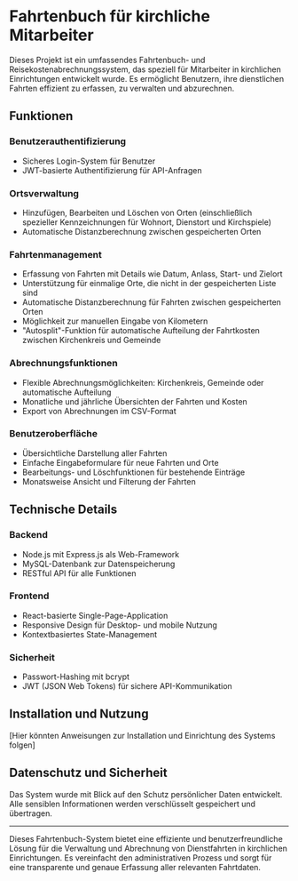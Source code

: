 # Fahrtenbuch für kirchliche Mitarbeiter

Dieses Projekt ist ein umfassendes Fahrtenbuch- und Reisekostenabrechnungssystem, das speziell für Mitarbeiter in kirchlichen Einrichtungen entwickelt wurde. Es ermöglicht Benutzern, ihre dienstlichen Fahrten effizient zu erfassen, zu verwalten und abzurechnen.

## Funktionen

### Benutzerauthentifizierung
- Sicheres Login-System für Benutzer
- JWT-basierte Authentifizierung für API-Anfragen

### Ortsverwaltung
- Hinzufügen, Bearbeiten und Löschen von Orten (einschließlich spezieller Kennzeichnungen für Wohnort, Dienstort und Kirchspiele)
- Automatische Distanzberechnung zwischen gespeicherten Orten

### Fahrtenmanagement
- Erfassung von Fahrten mit Details wie Datum, Anlass, Start- und Zielort
- Unterstützung für einmalige Orte, die nicht in der gespeicherten Liste sind
- Automatische Distanzberechnung für Fahrten zwischen gespeicherten Orten
- Möglichkeit zur manuellen Eingabe von Kilometern
- "Autosplit"-Funktion für automatische Aufteilung der Fahrtkosten zwischen Kirchenkreis und Gemeinde

### Abrechnungsfunktionen
- Flexible Abrechnungsmöglichkeiten: Kirchenkreis, Gemeinde oder automatische Aufteilung
- Monatliche und jährliche Übersichten der Fahrten und Kosten
- Export von Abrechnungen im CSV-Format

### Benutzeroberfläche
- Übersichtliche Darstellung aller Fahrten
- Einfache Eingabeformulare für neue Fahrten und Orte
- Bearbeitungs- und Löschfunktionen für bestehende Einträge
- Monatsweise Ansicht und Filterung der Fahrten

## Technische Details

### Backend
- Node.js mit Express.js als Web-Framework
- MySQL-Datenbank zur Datenspeicherung
- RESTful API für alle Funktionen

### Frontend
- React-basierte Single-Page-Application
- Responsive Design für Desktop- und mobile Nutzung
- Kontextbasiertes State-Management

### Sicherheit
- Passwort-Hashing mit bcrypt
- JWT (JSON Web Tokens) für sichere API-Kommunikation

## Installation und Nutzung

[Hier könnten Anweisungen zur Installation und Einrichtung des Systems folgen]

## Datenschutz und Sicherheit

Das System wurde mit Blick auf den Schutz persönlicher Daten entwickelt. Alle sensiblen Informationen werden verschlüsselt gespeichert und übertragen.

---

Dieses Fahrtenbuch-System bietet eine effiziente und benutzerfreundliche Lösung für die Verwaltung und Abrechnung von Dienstfahrten in kirchlichen Einrichtungen. Es vereinfacht den administrativen Prozess und sorgt für eine transparente und genaue Erfassung aller relevanten Fahrtdaten.